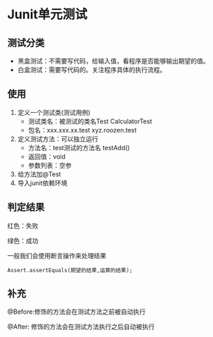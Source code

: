 # Junit单元测试

## 测试分类

- 黑盒测试：不需要写代码，给输入值，看程序是否能够输出期望的值。
- 白盒测试：需要写代码的。关注程序具体的执行流程。

## 使用

1. 定义一个测试类(测试用例)
   - 测试类名：被测试的类名Test		CalculatorTest
   - 包名：xxx.xxx.xx.test		xyz.roozen.test
2. 定义测试方法：可以独立运行
   - 方法名：test测试的方法名 testAdd()  
   - 返回值：void
   - 参数列表：空参
3. 给方法加@Test
4. 导入junit依赖环境



## 判定结果

红色：失败

绿色：成功

 一般我们会使用断言操作来处理结果

`Assert.assertEquals(期望的结果,运算的结果);`



## 补充

@Before:修饰的方法会在测试方法之前被自动执行

@After: 修饰的方法会在测试方法执行之后自动被执行